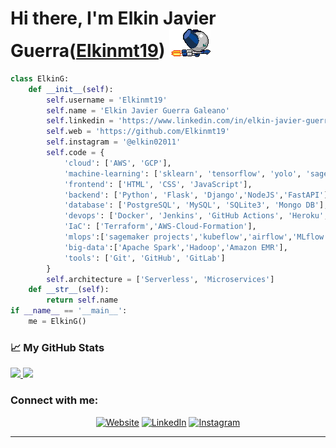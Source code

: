 # Hi there, I'm Elkin Javier Guerra([Elkinmt19][website]) <img src="https://github.com/Elkinmt19/Elkinmt19/blob/main/assets/imgs/robotboy_fly.gif"/>

```python
class ElkinG:
    def __init__(self):
        self.username = 'Elkinmt19'
        self.name = 'Elkin Javier Guerra Galeano'
        self.linkedin = 'https://www.linkedin.com/in/elkin-javier-guerra-galeano-60832b1b3/'
        self.web = 'https://github.com/Elkinmt19'
        self.instagram = '@elkin02011'
        self.code = {
            'cloud': ['AWS', 'GCP'],
            'machine-learning': ['sklearn', 'tensorflow', 'yolo', 'sagemaker', 'xgboost'],
            'frontend': ['HTML', 'CSS', 'JavaScript'],
            'backend': ['Python', 'Flask', 'Django','NodeJS','FastAPI'],
            'database': ['PostgreSQL', 'MySQL', 'SQLite3', 'Mongo DB'],
            'devops': ['Docker', 'Jenkins', 'GitHub Actions', 'Heroku','Azure DevOps'],
            'IaC': ['Terraform','AWS-Cloud-Formation'],
            'mlops':['sagemaker projects','kubeflow','airflow','MLflow','Prefect','Feast','DVC'],
            'big-data':['Apache Spark','Hadoop','Amazon EMR'],
            'tools': ['Git', 'GitHub', 'GitLab']
        }
        self.architecture = ['Serverless', 'Microservices']
    def __str__(self):
        return self.name
if __name__ == '__main__':
    me = ElkinG()
```

### 📈 My GitHub Stats 
<a href="https://github.com/Elkinmt19">
  <img height="180em" src="https://github-readme-stats.vercel.app/api?username=Elkinmt19&theme=algolia&show_icons=true" />
  <img height="180em" src="https://github-readme-stats.vercel.app/api/top-langs/?username=Elkinmt19&theme=algolia&layout=compact" />
</a>

<br/>

### Connect with me:
<p align="center">
<a href="https://github.com/Elkinmt19"><img alt="Website" src="https://img.shields.io/badge/Website-www.github.com/Elkinmt19.com-blue?style=flat-square&logo=google-chrome"></a>
<a href="https://www.linkedin.com/in/elkin-javier-guerra-galeano-60832b1b3/"><img alt="LinkedIn" src="https://img.shields.io/badge/LinkedIn-Elkin%20Javier%20Guerra%20Galeano-blue?style=flat-square&logo=linkedin"></a>
<a href="https://www.instagram.com/elkin02011/?hl=es-la"><img alt="Instagram" src="https://img.shields.io/badge/Instagram-elkin02011-blue?style=flat-square&logo=instagram"></a>
</p>

---
[website]: https://github.com/Elkinmt19
